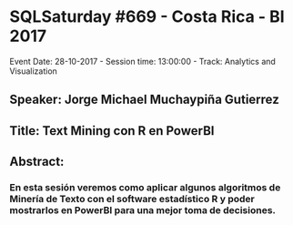 # SQLSaturday #669 - Costa Rica - BI 2017
Event Date: 28-10-2017 - Session time: 13:00:00 - Track: Analytics and Visualization
## Speaker: Jorge Michael Muchaypiña Gutierrez
## Title: Text Mining con R en PowerBI
## Abstract:
### En esta sesión veremos como aplicar algunos algoritmos de Minería de Texto con el software estadístico R y poder mostrarlos en PowerBI para una mejor toma de decisiones.
